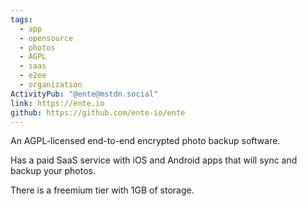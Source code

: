 ```yaml
---
tags:
  - app
  - opensource
  - photos
  - AGPL
  - saas
  - e2ee
  - organization
ActivityPub: "@ente@mstdn.social"
link: https://ente.io
github: https://github.com/ente-io/ente
---
```

An AGPL-licensed end-to-end encrypted photo backup software. 

Has a paid SaaS service with iOS and Android apps that will sync and backup your photos. 

There is a freemium tier with 1GB of storage.

